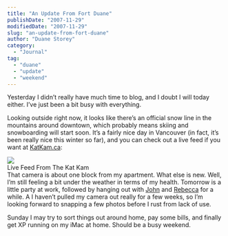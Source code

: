 ```yaml
---
title: "An Update From Fort Duane"
publishDate: "2007-11-29"
modifiedDate: "2007-11-29"
slug: "an-update-from-fort-duane"
author: "Duane Storey"
category:
  - "Journal"
tag:
  - "duane"
  - "update"
  - "weekend"
---
```


Yesterday I didn’t really have much time to blog, and I doubt I will today either. I’ve just been a bit busy with everything.

Looking outside right now, it looks like there’s an official snow line in the mountains around downtown, which probably means skiing and snowboarding will start soon. It’s a fairly nice day in Vancouver (in fact, it’s been really nice this winter so far), and you can check out a live feed if you want at [KatKam.ca](http://katkam.ca):

  
![](http://www.katkam.ca/p.asp?what=currentjpg)  
Live Feed From The Kat Kam  
That camera is about one block from my apartment. What else is new. Well, I’m still feeling a bit under the weather in terms of my health. Tomorrow is a little party at work, followed by hanging out with [John](http://audihertz.net/blog) and [Rebecca](http://miss604.com) for a while. A I haven’t pulled my camera out really for a few weeks, so I’m looking forward to snapping a few photos before I rust from lack of use.

Sunday I may try to sort things out around home, pay some bills, and finally get XP running on my iMac at home. Should be a busy weekend.